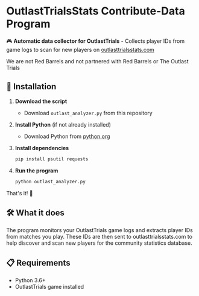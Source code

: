 # OutlastTrialsStats Contribute-Data Program

🎮 **Automatic data collector for OutlastTrials** - Collects player IDs from game logs to scan for new players on [outlasttrialsstats.com](https://outlasttrialsstats.com)

We are not Red Barrels and not partnered with Red Barrels or The Outlast Trials

## 🚀 Installation

1. **Download the script**
   - Download `outlast_analyzer.py` from this repository

2. **Install Python** (if not already installed)
   - Download Python from [python.org](https://python.org)

3. **Install dependencies**
   ```bash
   pip install psutil requests
   ```

4. **Run the program**
   ```bash
   python outlast_analyzer.py
   ```

That's it! 🎉

## 🛠️ What it does

The program monitors your OutlastTrials game logs and extracts player IDs from matches you play. These IDs are then sent to outlasttrialsstats.com to help discover and scan new players for the community statistics database.

## 📋 Requirements

- Python 3.6+
- OutlastTrials game installed
